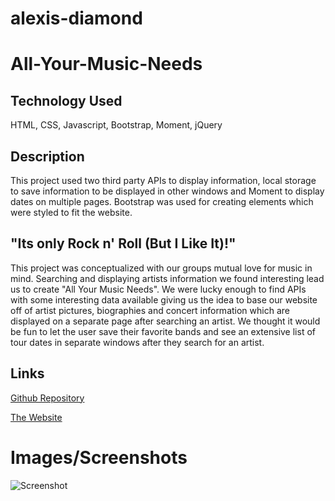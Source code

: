 # alexis-diamond
# All-Your-Music-Needs
## Technology Used
HTML, CSS, Javascript, Bootstrap, Moment, jQuery
## Description
This project used two third party APIs to display information, local storage to save information to be displayed in other windows and Moment to display dates on multiple pages. Bootstrap was used for creating elements which were styled to fit the website.
## "Its only Rock n' Roll (But I Like It)!"
This project was conceptualized with our groups mutual love for music in mind. Searching and displaying artists information we found interesting lead us to create "All Your Music Needs". We were lucky enough to find APIs with some interesting data available giving us the idea to base our website off of artist pictures, biographies and concert information which are displayed on a separate page after searching an artist. We thought it would be fun to let the user save their favorite bands and see an extensive list of tour dates in separate windows after they search for an artist. 

## Links
[Github Repository](https://github.com/JGuerrero126/All-Your-Music-Needs)

[The Website](https://jguerrero126.github.io/All-Your-Music-Needs/)
# Images/Screenshots
![Screenshot](Screenshot.jpeg)